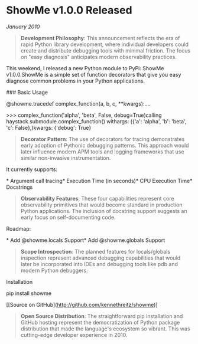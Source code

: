 # ShowMe v1.0.0 Released
*January 2010*





> **Development Philosophy**: This announcement reflects the era of rapid Python library development, where individual developers could create and distribute debugging tools with minimal friction. The focus on "easy diagnosis" anticipates modern observability practices.

  This weekend, I released a new Python module to PyPi: ShowMe v1\.0\.0\.ShowMe is a simple set of function decorators that give you easy diagnose common problems in your Python applications. 

 \#\#\# Basic Usage

  @showme.tracedef complex\_function(a, b, c, \*\*kwargs):....

  \>\>\> complex\_function('alpha', 'beta', False, debug\=True)calling haystack.submodule.complex\_function() withargs: ({'a': 'alpha', 'b': 'beta', 'c': False},)kwargs: {'debug': True}

> **Decorator Pattern**: The use of decorators for tracing demonstrates early adoption of Pythonic debugging patterns. This approach would later influence modern APM tools and logging frameworks that use similar non-invasive instrumentation.

 It currently supports: 

 \* Argument call tracing\* Execution Time (in seconds)\* CPU Execution Time\* Docstrings

> **Observability Features**: These four capabilities represent core observability primitives that would become standard in production Python applications. The inclusion of docstring support suggests an early focus on self-documenting code.

 Roadmap:

 \* Add @showme.locals Support\* Add @showme.globals Support

> **Scope Introspection**: The planned features for locals/globals inspection represent advanced debugging capabilities that would later be incorporated into IDEs and debugging tools like pdb and modern Python debuggers.

 Installation

  pip install showme

 \[\[Source on GitHub](http://github.com/kennethreitz/showme)]

> **Open Source Distribution**: The straightforward pip installation and GitHub hosting represent the democratization of Python package distribution that made the language's ecosystem so vibrant. This was cutting-edge developer experience in 2010.

  